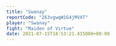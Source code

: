 ```yaml
---
title: "Swanay"
reportCode: "263vgwqW1G4jMVXT"
player: "Swanay"
fight: "Maiden of Virtue"
date: 2021-07-15T18:53:21.415000+00:00
---
```


